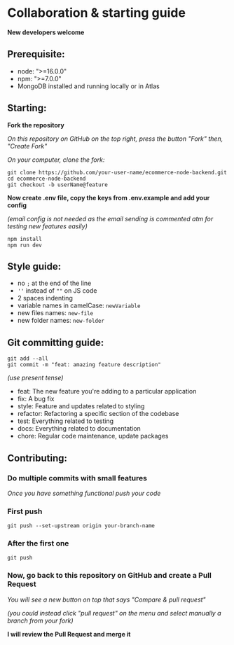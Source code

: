 # Collaboration & starting guide

**New developers welcome**

## Prerequisite:
- node: ">=16.0.0"
- npm: ">=7.0.0"
- MongoDB installed and running locally or in Atlas

## Starting:
**Fork the repository**

*On this repository on GitHub on the top right, press the button "Fork" then, "Create Fork"*

*On your computer, clone the fork:*

    git clone https://github.com/your-user-name/ecommerce-node-backend.git
    cd ecommerce-node-backend
    git checkout -b userName@feature

**Now create .env file, copy the keys from .env.example and add your config**

*(email config is not needed as the email sending is commented atm for testing new features easily)*

    npm install
    npm run dev

## Style guide:

- no ``;`` at the end of the line
- ``''`` instead of ``""`` on JS code
- 2 spaces indenting
- variable names in camelCase: 	``newVariable``
- new files names:		``new-file``
- new folder names:		``new-folder``

## Git committing guide:

    git add --all
    git commit -m "feat: amazing feature description"

*(use present tense)*

- feat: The new feature you're adding to a particular application
- fix: A bug fix
- style: Feature and updates related to styling
- refactor: Refactoring a specific section of the codebase
- test: Everything related to testing
- docs: Everything related to documentation
- chore: Regular code maintenance, update packages

## Contributing:

### Do multiple commits with small features

*Once you have something functional push your code*

### First push

    git push --set-upstream origin your-branch-name

### After the first one

    git push

### Now, go back to this repository on GitHub and create a Pull Request

*You will see a new button on top that says "Compare & pull request"*

*(you could instead click "pull request" on the menu and select manually a branch from your fork)*

**I will review the Pull Request and merge it**